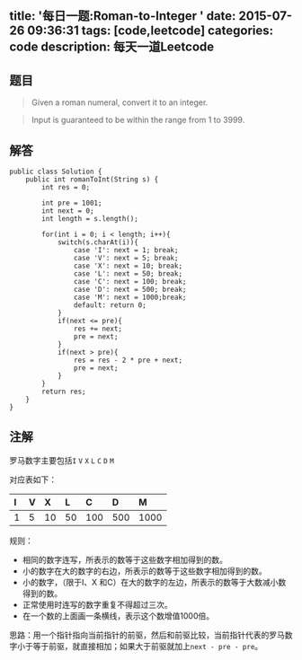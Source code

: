 title: '每日一题:Roman-to-Integer '
date: 2015-07-26 09:36:31
tags: [code,leetcode]
categories: code
description: 每天一道Leetcode
---

## 题目
>Given a roman numeral, convert it to an integer.

>Input is guaranteed to be within the range from 1 to 3999.

## 解答

```
public class Solution {
    public int romanToInt(String s) {
        int res = 0;

        int pre = 1001;
        int next = 0;
        int length = s.length();

        for(int i = 0; i < length; i++){
            switch(s.charAt(i)){
                case 'I': next = 1; break;
                case 'V': next = 5; break;
                case 'X': next = 10; break;
                case 'L': next = 50; break;
                case 'C': next = 100; break;
                case 'D': next = 500; break;
                case 'M': next = 1000;break;
                default: return 0;
            }
            if(next <= pre){
                res += next;
                pre = next;
            }
            if(next > pre){
                res = res - 2 * pre + next;
                pre = next;
            }
        }
        return res;
    }
}
```

## 注解

罗马数字主要包括`I` `V` `X` `L` `C` `D` `M`

对应表如下：

|		I	|		V	|		X	|		L	|		C	|		D	|		M	|
|:------|:------|:------|:------|:------|:------|:------|
|		1	|		5	|		10	|		50	|	100		|		500	|		1000	|

规则：

+ 相同的数字连写，所表示的数等于这些数字相加得到的数。
+ 小的数字在大的数字的右边，所表示的数等于这些数字相加得到的数。
+ 小的数字，（限于Ⅰ、X 和C）在大的数字的左边，所表示的数等于大数减小数得到的数。
+ 正常使用时连写的数字重复不得超过三次。
+ 在一个数的上面画一条横线，表示这个数增值1000倍。

思路：用一个指针指向当前指针的前驱，然后和前驱比较，当前指针代表的罗马数字小于等于前驱，就直接相加；如果大于前驱就加上`next - pre - pre`。





